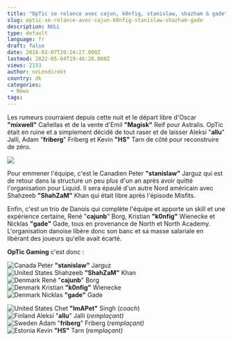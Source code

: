 ```yaml
---
title: "OpTic se relance avec cajun, k0nfig, stanislaw, shazham & gade"
slug: optic-se-relance-avec-cajun-k0nfig-stanislaw-shazham-gade
description: NULL
type: default
language: fr
draft: false
date: 2018-02-07T20:24:27.000Z
lastmod: 2022-05-04T19:46:28.000Z
views: 2153
author: neLendirekt
country: dk
categories:
 - News
tags:
---
```

Les rumeurs courraient depuis cette nuit et le départ libre d'Oscar **"mixwell"** Cañellas et de la vente d'Emil **"Magisk"** Reif pour Astralis. OpTic était en ruine et a simplement décidé de tout raser et de laisser Aleksi "**allu**" Jalli, Adam "**friberg**" Friberg et Kevin **"HS"** Tarn de côté pour reconstruire de zéro.

![](https://flickshot-ue.s3.eu-west-2.amazonaws.com/flickshot/article/5a7b5cef5ab7f/images/5r53gRB8KKChl641rhgGBOdDO37XMP38KCodYmkq.jpeg)

Pour emmener l'équipe, c'est le Canadien Peter **"stanislaw"** Jarguz qui est de retour dans la structure un peu plus d'un an après avoir quitté l'organisation pour Liquid. Il sera épaulé d'un autre Nord américain avec Shahzeeb **"ShahZaM"** Khan qui était libre après l'épisode Misfits. 

Enfin, c'est un trio de Danois qui complète l'équipe et apporte un skill et une expérience certaine, René "**cajunb**" Borg, Kristian **"k0nfig"** Wienecke et Nicklas **"gade"** Gade, tous en provenance de North et North Academy. L'organisation danoise libère donc son banc et sa masse salariale en libérant des joueurs qu'elle avait écarté.

**OpTic Gaming** c'est donc : 

![Canada](/images/countries/ca.svg)⁠ Peter **"stanislaw"** Jarguz  
![United States](/images/countries/us.svg)⁠ Shahzeeb **"ShahZaM"** Khan  
![Denmark](/images/countries/dk.svg)⁠ René "**cajunb**" Borg  
![Denmark](/images/countries/dk.svg)⁠ Kristian **"k0nfig"** Wienecke  
![Denmark](/images/countries/dk.svg)⁠ Nicklas **"gade"** Gade

![United States](/images/countries/us.svg)⁠ Chet **"ImAPet"** Singh (_coach_)  
![Finland](/images/countries/fi.svg)⁠ Aleksi "**allu**" Jalli (_remplaçant)_  
![Sweden](/images/countries/se.svg)⁠ Adam "**friberg**" Friberg (_remplaçant)_  
![Estonia](/images/countries/ee.svg)⁠ Kevin **"HS"** Tarn (_remplaçant)_

